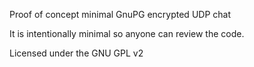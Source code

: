 Proof of concept minimal GnuPG encrypted UDP chat

It is intentionally minimal so anyone can review the code.

Licensed under the GNU GPL v2
